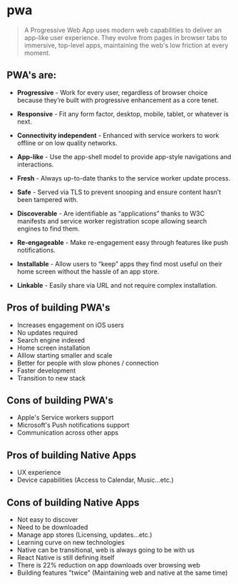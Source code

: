 # pwa

> A Progressive Web App uses modern web capabilities to deliver an app-like user experience. They evolve from pages in browser tabs to immersive, top-level apps, maintaining the web's low friction at every moment.

## PWA's are:

* **Progressive** - Work for every user, regardless of browser choice because they’re built with progressive enhancement as a core tenet.

* **Responsive** - Fit any form factor, desktop, mobile, tablet, or whatever is next.

* **Connectivity independent** - Enhanced with service workers to work offline or on low quality networks.

* **App-like** - Use the app-shell model to provide app-style navigations and interactions.

* **Fresh** - Always up-to-date thanks to the service worker update process.

* **Safe** - Served via TLS to prevent snooping and ensure content hasn’t been tampered with.

* **Discoverable** - Are identifiable as “applications” thanks to W3C manifests and service worker registration scope allowing search engines to find them.

* **Re-engageable** - Make re-engagement easy through features like push notifications.

* **Installable** - Allow users to “keep” apps they find most useful on their home screen without the hassle of an app store.

* **Linkable** - Easily share via URL and not require complex installation.

## Pros of building PWA's

* Increases engagement on iOS users
* No updates required
* Search engine indexed
* Home screen installation
* Alllow starting smaller and scale
* Better for people with slow phones / connection
* Faster development
* Transition to new stack

## Cons of building PWA's

* Apple's Service workers support
* Microsoft's Push notifications support
* Communication across other apps

## Pros of building Native Apps

* UX experience
* Device capabilities (Access to Calendar, Music...etc.)

## Cons of building Native Apps

* Not easy to discover
* Need to be downloaded
* Manage app stores (Licensing, updates...etc.)
* Learning curve on new technologies
* Native can be transitional, web is always going to be with us
* React Native is still defining itself
* There is 22% reduction on app downloads over browsing web
* Building features "twice" (Maintaining web and native at the same time)

